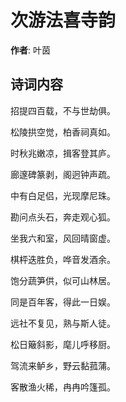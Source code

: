 # 次游法喜寺韵

**作者**: 叶茵

## 诗词内容

招提四百载，不与世劫俱。

松陵拱空觉，柏香祠真如。

时秋兆嫩凉，揖客登其庐。

廊邃碑篆剥，阁迥钟声疏。

中有白足侣，光现摩尼珠。

勘问点头石，奔走观心狐。

坐我六和室，风回晴窗虚。

棋枰迭胜负，哗音发酒余。

饱分蔬笋供，似可山林居。

同是百年客，得此一日娱。

远社不复见，熟与斯人徒。

松日簸斜影，麾儿呼移厨。

驾流来鲈乡，野云黏菰蒲。

客散渔火稀，冉冉吟篷孤。

